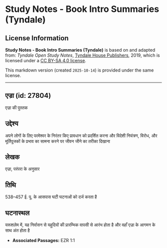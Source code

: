 # Study Notes - Book Intro Summaries (Tyndale)

## License Information

**Study Notes - Book Intro Summaries (Tyndale)** is based on and adapted from: _Tyndale Open Study Notes_, [Tyndale House Publishers](https://tyndaleopenresources.com/), 2019, which is licensed under a [CC BY-SA 4.0 license](https://creativecommons.org/licenses/by-sa/4.0/legalcode.en).

This markdown version (created `2025-10-14`) is provided under the same license.



--------------------------------

## एज्रा (id: 27804)

एज्रा की पुस्तक

उद्देश्य
--------

अपने लोगों के लिए परमेश्वर के निरंतर किए प्रावधान को प्रदर्शित करना और विदेशी नियंत्रण, विरोध, और मूर्तिपूजकों के प्रभाव का सामना करने पर जीवन जीने का तरीका दिखाना

लेखक
----

एज्रा, परंपरा के अनुसार

तिथि
----

538–457 ई. पू. के आसपास घटी घटनाओं को दर्ज करता है

घटनास्थल
--------

यरूशलेम में, यह निर्वासन से यहूदियों की प्रारम्भिक वापसी से आरंभ होता है और वहाँ एज्रा के आगमन के साथ अंत होता है

* **Associated Passages:** EZR 1:1

